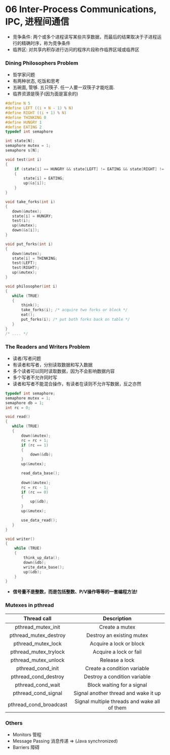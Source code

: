 # 06 Inter-Process Communications, IPC, 进程间通信

- 竞争条件: 两个或多个进程读写某些共享数据，而最后的结果取决于子进程运行的精确时序，称为竞争条件
- 临界区: 对共享内积存进行访问的程序片段称作临界区域或临界区

### Dining Philosophers Problem

- 哲学家问题
 - 有两种状态, 吃饭和思考
 - 五碗面, 管够. 五只筷子. 任一人要一双筷子才能吃面.
 - 临界资源是筷子(因为面是富余的)
 
 ```c
 #define N 5
 #define LEFT ((i + N - 1) % N)
 #define RIGHT ((i + 1) % N)
 #define THINKING 0
 #define HUNGRY 1
 #define EATING 2
 typedef int semaphore

 int state[N];
 semaphore mutex = 1;
 semaphore s[N];

 void test(int i)
 {
	 if (state[i] == HUNGRY && state[LEFT] != EATING && state[RIGHT] != EATING)
	 {
		 state[i] = EATING;
		 up(&s[i]);
	 }
 }

 void take_forks(int i)
 {
	down(&mutex);
	state[i] = HUNGRY;
	test(i);
	up(&mutex);
	down(&s[i]);
 }

 void put_forks(int i)
 {
	down(&mutex);
	state[i] = THINKING;
	test(LEFT);
	test(RIGHT);
	up(&mutex);
 }

 void philosopher(int i)
 {
	while (TRUE)
	{
		think();
		take_forks(i); /* acquire two forks or block */
		eat();
		put_forks(i); /* put both forks back on table */
	}
 }
 /* .... */
 ```

### The Readers and Writers Problem

- 读者/写者问题
 - 有读者和写者，分别读取数据和写入数据
 - 多个读者可以同时读取数据，因为不会影响数据内容
 - 多个写者不允许同时写
 - 读者和写者不能混合操作，有读者在读则不允许写数据，反之亦然

 ```c
 typedef int semaphore;
 semaphore mutex = 1;
 semaphore db = 1;
 int rc = 0;

 void read()
 {
	while (TRUE)
	{
		down(&mutex);
		rc = rc + 1;
		if (rc == 1)
		{
			down(&db);
		}
		up(&mutex);

		read_data_base();
		
		down(&mutex);
		rc = rc - 1;
		if (rc == 0)
		{
			up(&db);
		}
		up(&mutex);

		use_data_read();
	}
 }

 void writer()
 {
	 while (TRUE)
	 {
		 think_up_data();
		 down(&db);
		 write_data_base();
		 up(&db);
	 }
 }
 ```

- **信号量不是整数，而是包括整数、P/V操作等等的一套编程方法!**

### Mutexes in pthread

| Thread call | Description |
|:-----------:|:-----------:|
|pthread_mutex_init|Create a mutex|
|pthread_mutex_destroy|Destroy an existing mutex|
|pthread_mutex_lock|Acquire a lock or block|
|pthread_mutex_trylock|Acquire a lock or fail|
|pthread_mutex_unlock|Release a lock|
|pthread_cond_init|Create a condition variable|
|pthread_cond_destroy|Destroy a condition variable|
|pthread_cond_wait|Block waiting for a signal|
|pthread_cond_signal|Signal another thread and wake it up|
|pthread_cond_broadcast|Signal multiple threads and wake all of them|

### Others

- Monitors 管程
- Message Passing 消息传递 => (Java synchronized)
- Barriers 障碍
